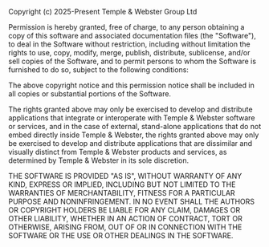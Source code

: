 Copyright (c) 2025-Present Temple & Webster Group Ltd

Permission is hereby granted, free of charge, to any person obtaining a copy
of this software and associated documentation files (the "Software"), to deal
in the Software without restriction, including without limitation the rights
to use, copy, modify, merge, publish, distribute, sublicense, and/or sell
copies of the Software, and to permit persons to whom the Software is
furnished to do so, subject to the following conditions:

The above copyright notice and this permission notice shall be included in all
copies or substantial portions of the Software.

The rights granted above may only be exercised to develop and distribute applications that integrate or interoperate with Temple & Webster software or services, and in the case of external, stand-alone applications that do not embed directly inside Temple & Webster, the rights granted above may only be exercised to develop and distribute applications that are dissimilar and visually distinct from Temple & Webster products and services, as determined by Temple & Webster in its sole discretion.

THE SOFTWARE IS PROVIDED "AS IS", WITHOUT WARRANTY OF ANY KIND, EXPRESS OR
IMPLIED, INCLUDING BUT NOT LIMITED TO THE WARRANTIES OF MERCHANTABILITY,
FITNESS FOR A PARTICULAR PURPOSE AND NONINFRINGEMENT. IN NO EVENT SHALL THE
AUTHORS OR COPYRIGHT HOLDERS BE LIABLE FOR ANY CLAIM, DAMAGES OR OTHER
LIABILITY, WHETHER IN AN ACTION OF CONTRACT, TORT OR OTHERWISE, ARISING FROM,
OUT OF OR IN CONNECTION WITH THE SOFTWARE OR THE USE OR OTHER DEALINGS IN THE
SOFTWARE.